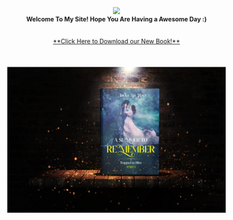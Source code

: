 <div align="center"><img src="img/Great vibes publishing-transparent 500.png" /><br /><b> Welcome To My Site! Hope You Are Having a Awesome Day :)</b><br /><br /><br />
  <a href="book">**Click Here to Download our New Book!**</a></div> <br/>
<br /><div align="center"><br /><img src="/3D-JPEG.jpg" /><br /><br /><br /><br />

